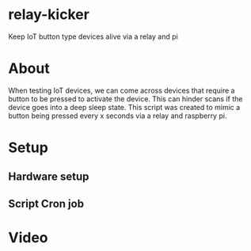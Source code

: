 # relay-kicker
Keep IoT button type devices alive via a relay and pi

# About
When testing IoT devices, we can come across devices that require a button to be pressed to activate the device. 
This can hinder scans if the device goes into a deep sleep state. This script was created to mimic a button being pressed every x seconds via a relay and raspberry pi.

# Setup

## Hardware setup

## Script Cron job

# Video

